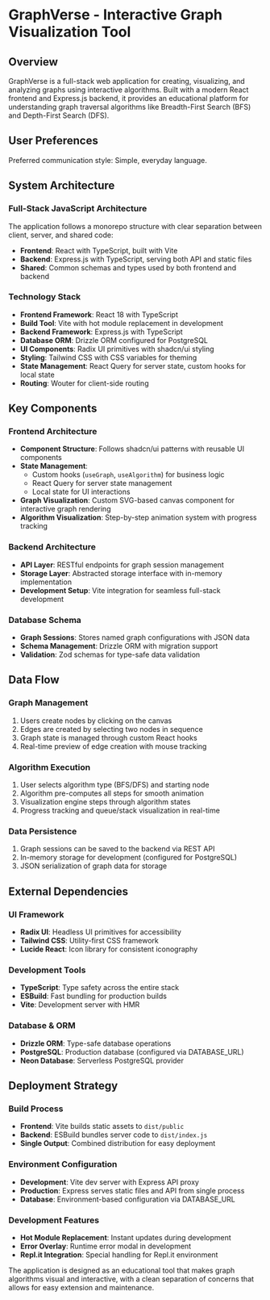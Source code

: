 # GraphVerse - Interactive Graph Visualization Tool

## Overview

GraphVerse is a full-stack web application for creating, visualizing, and analyzing graphs using interactive algorithms. Built with a modern React frontend and Express.js backend, it provides an educational platform for understanding graph traversal algorithms like Breadth-First Search (BFS) and Depth-First Search (DFS).

## User Preferences

Preferred communication style: Simple, everyday language.

## System Architecture

### Full-Stack JavaScript Architecture
The application follows a monorepo structure with clear separation between client, server, and shared code:
- **Frontend**: React with TypeScript, built with Vite
- **Backend**: Express.js with TypeScript, serving both API and static files
- **Shared**: Common schemas and types used by both frontend and backend

### Technology Stack
- **Frontend Framework**: React 18 with TypeScript
- **Build Tool**: Vite with hot module replacement in development
- **Backend Framework**: Express.js with TypeScript
- **Database ORM**: Drizzle ORM configured for PostgreSQL
- **UI Components**: Radix UI primitives with shadcn/ui styling
- **Styling**: Tailwind CSS with CSS variables for theming
- **State Management**: React Query for server state, custom hooks for local state
- **Routing**: Wouter for client-side routing

## Key Components

### Frontend Architecture
- **Component Structure**: Follows shadcn/ui patterns with reusable UI components
- **State Management**: 
  - Custom hooks (`useGraph`, `useAlgorithm`) for business logic
  - React Query for server state management
  - Local state for UI interactions
- **Graph Visualization**: Custom SVG-based canvas component for interactive graph rendering
- **Algorithm Visualization**: Step-by-step animation system with progress tracking

### Backend Architecture
- **API Layer**: RESTful endpoints for graph session management
- **Storage Layer**: Abstracted storage interface with in-memory implementation
- **Development Setup**: Vite integration for seamless full-stack development

### Database Schema
- **Graph Sessions**: Stores named graph configurations with JSON data
- **Schema Management**: Drizzle ORM with migration support
- **Validation**: Zod schemas for type-safe data validation

## Data Flow

### Graph Management
1. Users create nodes by clicking on the canvas
2. Edges are created by selecting two nodes in sequence
3. Graph state is managed through custom React hooks
4. Real-time preview of edge creation with mouse tracking

### Algorithm Execution
1. User selects algorithm type (BFS/DFS) and starting node
2. Algorithm pre-computes all steps for smooth animation
3. Visualization engine steps through algorithm states
4. Progress tracking and queue/stack visualization in real-time

### Data Persistence
1. Graph sessions can be saved to the backend via REST API
2. In-memory storage for development (configured for PostgreSQL)
3. JSON serialization of graph data for storage

## External Dependencies

### UI Framework
- **Radix UI**: Headless UI primitives for accessibility
- **Tailwind CSS**: Utility-first CSS framework
- **Lucide React**: Icon library for consistent iconography

### Development Tools
- **TypeScript**: Type safety across the entire stack
- **ESBuild**: Fast bundling for production builds
- **Vite**: Development server with HMR

### Database & ORM
- **Drizzle ORM**: Type-safe database operations
- **PostgreSQL**: Production database (configured via DATABASE_URL)
- **Neon Database**: Serverless PostgreSQL provider

## Deployment Strategy

### Build Process
- **Frontend**: Vite builds static assets to `dist/public`
- **Backend**: ESBuild bundles server code to `dist/index.js`
- **Single Output**: Combined distribution for easy deployment

### Environment Configuration
- **Development**: Vite dev server with Express API proxy
- **Production**: Express serves static files and API from single process
- **Database**: Environment-based configuration via DATABASE_URL

### Development Features
- **Hot Module Replacement**: Instant updates during development
- **Error Overlay**: Runtime error modal in development
- **Repl.it Integration**: Special handling for Repl.it environment

The application is designed as an educational tool that makes graph algorithms visual and interactive, with a clean separation of concerns that allows for easy extension and maintenance.